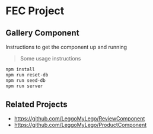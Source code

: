 # FEC Project
## Gallery Component 

Instructions to get the component up and running
> Some usage instructions

```bash
npm install 
npm run reset-db
npm run seed-db
npm run server
```

## Related Projects

  - https://github.com/LeggoMyLego/ReviewComponent
  - https://github.com/LeggoMyLego/ProductComponent


